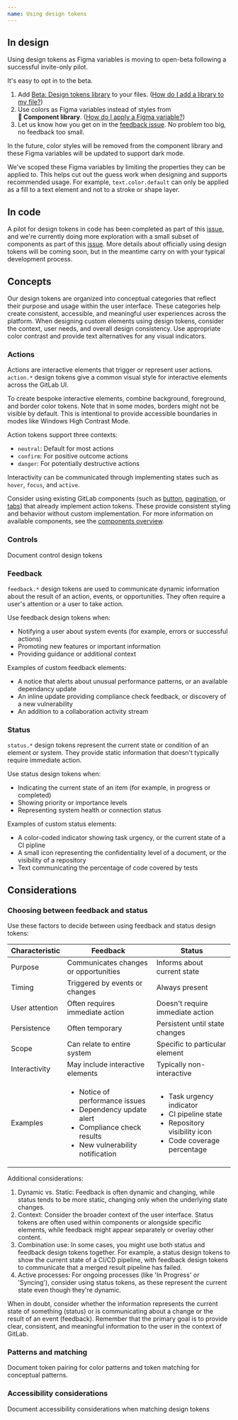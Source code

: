 ```yaml
---
name: Using design tokens
---
```


## In design

Using design tokens as Figma variables is moving to open-beta following a successful invite-only pilot.

It's easy to opt in to the beta.

1. Add [Beta:&nbsp;Design&nbsp;tokens&nbsp;library](https://www.figma.com/design/tiAetVi1j5MGP8WA5FswcD/Beta%3A-Design-tokens?node-id=2194-34&t=S8Qzj2r4h5sg8dIK-0) to your files. ([How do I add a library to my file?](https://help.figma.com/hc/en-us/articles/1500008731201-Enable-or-disable-a-library-in-a-design-file))
1. Use colors as Figma variables instead of styles from **📙&nbsp;Component&nbsp;library**. ([How do I apply a Figma variable?](https://help.figma.com/hc/en-us/articles/15343107263511-Apply-variables-to-designs))
1. Let us know how you get on in the [feedback issue](https://gitlab.com/gitlab-org/gitlab-services/design.gitlab.com/-/issues/1870). No problem too big, no feedback too small.

In the future, color styles will be removed from the component library and these Figma variables will be updated to support dark mode.

We've scoped these Figma variables by limiting the properties they can be applied to. This helps cut out the guess work when designing and supports recommended usage. For example, `text.color.default` can only be applied as a fill to a text element and not to a stroke or shape layer.

## In code

<note>A pilot for design tokens in code has been completed as part of this [issue](https://gitlab.com/gitlab-org/gitlab-services/design.gitlab.com/-/issues/1776), and we're currently doing more exploration with a small subset of components as part of this [issue](https://gitlab.com/gitlab-org/gitlab-ui/-/issues/2583). More details about officially using design tokens will be coming soon, but in the meantime carry on with your typical development process.</note>

## Concepts

Our design tokens are organized into conceptual categories that reflect their purpose and usage within the user interface. These categories help create consistent, accessible, and meaningful user experiences across the platform. When designing custom elements using design tokens, consider the context, user needs, and overall design consistency. Use appropriate color contrast and provide text alternatives for any visual indicators.

### Actions

Actions are interactive elements that trigger or represent user actions. `action.*` design tokens give a common visual style for interactive elements across the GitLab UI.

To create bespoke interactive elements, combine background, foreground, and border color tokens. Note that in some modes, borders might not be visible by default. This is intentional to provide accessible boundaries in modes like Windows High Contrast Mode.

Action tokens support three contexts:

- `neutral`: Default for most actions
- `confirm`: For positive outcome actions
- `danger`: For potentially destructive actions

Interactivity can be communicated through implementing states such as `hover`, `focus`, and `active`.

Consider using existing GitLab components (such as [button](/components/button), [pagination](/components/pagination), or [tabs](/components/tabs)) that already implement action tokens. These provide consistent styling and behavior without custom implementation. For more information on available components, see the [components overview](/components/overview).

### Controls

<todo>Document control design tokens</todo>

### Feedback

`feedback.*` design tokens are used to communicate dynamic information about the result of an action, events, or opportunities. They often require a user's attention or a user to take action.

Use feedback design tokens when:

- Notifying a user about system events (for example, errors or successful actions)
- Promoting new features or important information
- Providing guidance or additional context

Examples of custom feedback elements:

- A notice that alerts about unusual performance patterns, or an available dependancy update
- An inline update providing compliance check feedback, or discovery of a new vulnerability
- An addition to a collaboration activity stream

### Status

`status.*` design tokens represent the current state or condition of an element or system. They provide static information that doesn't typically require immediate action.

Use status design tokens when:

- Indicating the current state of an item (for example, in progress or completed)
- Showing priority or importance levels
- Representing system health or connection status

Examples of custom status elements:

- A color-coded indicator showing task urgency, or the current state of a CI pipline
- A small icon representing the confidentiality level of a document, or the visibility of a repository
- Text communicating the percentage of code covered by tests

## Considerations

### Choosing between feedback and status

Use these factors to decide between using feedback and status design tokens:

<table>
  <thead>
    <tr>
      <th>Characteristic</th>
      <th>Feedback</th>
      <th>Status</th>
    </tr>
  </thead>
  <tbody>
    <tr>
      <td>Purpose</td>
      <td>Communicates changes or opportunities</td>
      <td>Informs about current state</td>
    </tr>
    <tr>
      <td>Timing</td>
      <td>Triggered by events or changes</td>
      <td>Always present</td>
    </tr>
    <tr>
      <td>User attention</td>
      <td>Often requires immediate action</td>
      <td>Doesn't require immediate action</td>
    </tr>
    <tr>
      <td>Persistence</td>
      <td>Often temporary</td>
      <td>Persistent until state changes</td>
    </tr>
    <tr>
      <td>Scope</td>
      <td>Can relate to entire system</td>
      <td>Specific to particular element</td>
    </tr>
    <tr>
      <td>Interactivity</td>
      <td>May include interactive elements</td>
      <td>Typically non-interactive</td>
    </tr>
    <tr>
      <td>Examples</td>
      <td>
        <ul>
          <li>Notice of performance issues</li>
          <li>Dependency update alert</li>
          <li>Compliance check results</li>
          <li>New vulnerability notification</li>
        </ul>
      </td>
      <td>
        <ul>
          <li>Task urgency indicator</li>
          <li>CI pipeline state</li>
          <li>Repository visibility icon</li>
          <li>Code coverage percentage</li>
        </ul>
      </td>
    </tr>
  </tbody>
</table>

Additional considerations:

1. Dynamic vs. Static: Feedback is often dynamic and changing, while status tends to be more static, changing only when the underlying state changes.
1. Context: Consider the broader context of the user interface. Status tokens are often used within components or alongside specific elements, while feedback might appear separately or overlay other content.
1. Combination use: In some cases, you might use both status and feedback design tokens together. For example, a status design tokens to show the current state of a CI/CD pipeline, with feedback design tokens to communicate that a merged result pipeline has failed.
1. Active processes: For ongoing processes (like 'In Progress' or 'Syncing'), consider using status tokens, as these represent the current state even though they're dynamic.

When in doubt, consider whether the information represents the current state of something (status) or is communicating about a change or the result of an event (feedback). Remember that the primary goal is to provide clear, consistent, and meaningful information to the user in the context of GitLab.

### Patterns and matching

<todo issue="https://gitlab.com/gitlab-org/gitlab-services/design.gitlab.com/-/issues/1816">Document token pairing for color patterns and token matching for conceptual patterns.</todo>

### Accessibility considerations

<todo>Document accessibility considerations when matching design tokens</todo>
